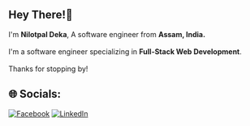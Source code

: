 ## Hey There!👋 

I'm **Nilotpal Deka**, A software engineer from **Assam, India.**<br><br>I'm a software engineer specializing in **Full-Stack Web Development**.<br><br>Thanks for stopping by!


## 🌐 Socials:
[![Facebook](https://img.shields.io/badge/Facebook-%231877F2.svg?logo=Facebook&logoColor=white)](https://facebook.com/itznilotpal) [![LinkedIn](https://img.shields.io/badge/LinkedIn-%230077B5.svg?logo=linkedin&logoColor=white)](https://linkedin.com/in/iamnilotpaldeka) 
